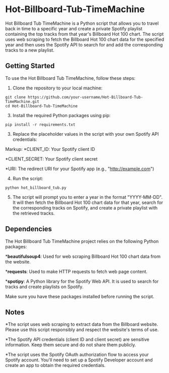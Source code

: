 # Hot-Billboard-Tub-TimeMachine

Hot Billboard Tub TimeMachine is a Python script that allows you to travel back in time to a specific year and create a private Spotify playlist containing the top tracks from that year's Billboard Hot 100 chart. The script uses web scraping to fetch the Billboard Hot 100 chart data for the specified year and then uses the Spotify API to search for and add the corresponding tracks to a new playlist.

## Getting Started

To use the Hot Billboard Tub TimeMachine, follow these steps:

1. Clone the repository to your local machine:
```
git clone https://github.com/your-username/Hot-Billboard-Tub-TimeMachine.git
cd Hot-Billboard-Tub-TimeMachine
```
3. Install the required Python packages using pip:
```
pip install -r requirements.txt
```
3. Replace the placeholder values in the script with your own Spotify API credentials:

Markup: *CLIENT_ID: Your Spotify client ID

*CLIENT_SECRET: Your Spotify client secret

*URI: The redirect URI for your Spotify app (e.g., "http://example.com")

4. Run the script:
```
python hot_billboard_tub.py
```
5. The script will prompt you to enter a year in the format "YYYY-MM-DD". It will then fetch the Billboard Hot 100 chart data for that year, search for the corresponding tracks on Spotify, and create a private playlist with the retrieved tracks.

## Dependencies

The Hot Billboard Tub TimeMachine project relies on the following Python packages:

***beautifulsoup4**: Used for web scraping Billboard Hot 100 chart data from the website.

***requests**: Used to make HTTP requests to fetch web page content.

***spotipy**: A Python library for the Spotify Web API. It is used to search for tracks and create playlists on Spotify.

Make sure you have these packages installed before running the script.

## Notes

*The script uses web scraping to extract data from the Billboard website. Please use this script responsibly and respect the website's terms of use.

*The Spotify API credentials (client ID and client secret) are sensitive information. Keep them secure and do not share them publicly.

*The script uses the Spotify OAuth authorization flow to access your Spotify account. You'll need to set up a Spotify Developer account and create an app to obtain the required credentials.
